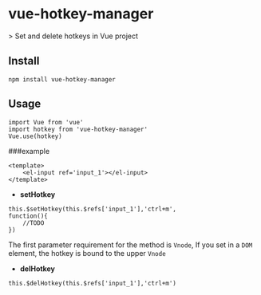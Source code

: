 # vue-hotkey-manager

&gt; Set and delete hotkeys in Vue project
## Install

``` 
npm install vue-hotkey-manager
``` 

## Usage

``` 
import Vue from 'vue'
import hotkey from 'vue-hotkey-manager'
Vue.use(hotkey)
``` 
###example

``` 
<template>
	<el-input ref='input_1'></el-input>
</template>
``` 

-  __setHotkey__ 

``` 
this.$setHotkey(this.$refs['input_1'],'ctrl+m',
function(){
	//TODO
})

``` 
The first parameter requirement for the method is `Vnode`, If you set in a `DOM` element, the hotkey is bound to the upper `Vnode`

-  __delHotkey__ 

``` 
this.$delHotkey(this.$refs['input_1'],'ctrl+m')
``` 
